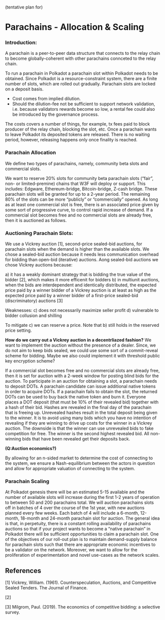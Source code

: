 (tentative plan for)

# Parachains - Allocation & Scaling

### Introduction:
A parachain is a peer-to-peer data structure that connects to the relay chain to become globally-coherent with other parachains connceted to the relay chain.

To run a parachain in Polkadot a parachain slot within Polkadot needs to be obtained. Since Polkadot is a resource-constraint system, there are a finite number of slots, which are rolled out gradually. 
Parachain slots are locked on a deposit basis.
- Cost comes from implied dilution.
- Should the dilution-fee not be sufficient to support network validation, i.e. because validators rewards become so low, a rental fee could also be introduced by the governance process.

The costs covers a number of things, for example, tx fees paid to block producer of the relay chain, blocking the slot, etc.
Once a parachain wants to leave Polkadot its deposited tokens are released. There is no waiting period, however, releasing happens only once finality is reached.

### Parachain Allocation

We define two types of parachains, namely, community beta slots and commercial slots. 

We want to reserve 20% slots for community beta parachain slots (“fair”, non- or limited-premine) chains that W3F will deploy or support. This includes: Edgware, Ethereum-bridge, Bitcoin-bridge, Z-cash bridge. These parachain slots will be granted for up to a 2-year period. 
The remaining 80% of the slots can be more “publicly” or “commercially” opened.
As long as at least one commercial slot is free, there is an associated price given by some sort of progressive curve, to control rapid increase of demand. If a commercial slot becomes free and no commercial slots are already free, then it is auctioned as follows.

### Auctioning Parachain Slots:

We use a Vickrey auction [1], second-price sealed-bid auctions, for parachain slots when the demand is higher than the available slots. We chose a sealed-bid auction because it needs less communication overhead for bidding than open-bid (iterative) auctions. Aong sealed-bid auctions we chose Vickrey auctions because:

a) it has a weakly dominant strategy that is bidding the true value of the bidder [2], which makes it more efficenit for bidders
b) in multiunit auctions, when the bids are interdependent and identically distributed, the expected price paid by a winner bidder of a Vickrey auction is at least as high as the expected price paid by a winner bidder of a first-price sealed-bid  (discriminatory) auctions [3]

Weaknesses:
c) does not necessarily maximize seller profit 
d) vulnerable to bidder collusion and shilling

To mitigate c) we can reserve a price. Note that b) still holds in the reserved price setting. 

**How do we carry out a Vickrey auction in a decentrliazed fashion?**
We want to implement the auction without the presence of a dealer. Since, we do not aim to keep bids sealed, we could use some sort of a commit-reveal scheme for bidding. Maybe we also could implement it with threshold public key encryption scheme?


If a commercial slot becomes free and no commercial slots are already free, then it is set for auction with a 2-week window for posting blind bids for the auction.
To participate in an auction for obtaining a slot, a parachain needs to deposit DOTs. A parachain candidate can issue additional native tokens in order to acquire DOTs. If a parachain fails to obtain the slot, the returned DOTs can be used to buy back the native token and burn it.
Everyone places a DOT deposit (that must be 10% of their revealed bid) together with a hash of their bid. Hashes are revealed in the final day of the parachain that is freeing up. Unrevealed hashes result in the total deposit being given to the winner. It is to avoid using many bids which you have no intention of revealing if they are winning to drive up costs for the winner in a Vickrey auction. The downside is that the winner can use unrevealed bids to fake competition for free. The winner is the second highest revealed bid. All non-winning bids that have been revealed get their deposits back.

**(Q:Auction economics?)**

By allowing for an n-sided market to determine the cost of connecting to the system, we ensure a Nash-equilibrium between the actors in question and allow for appropriate valuation of connecting to the system. 


### Parachain Scaling

At Polkadot genesis there will be an estimated 5-15 available and the number of available slots will increase during the first 1-2 years of operation to between 50 and 200 parachains total. 
We will auction parachains slots off in batches of 4 over the course of the 1st year, with new auctions planned every few weeks. Each batch of 4 will include a 6-month, 12-month, 18-month and 24-month parachain slot for auction. The general idea is that, in perpetuity, there is a constant rolling availability of parachains auctions so that if your project wants to become a “native parachain” in Polkadot there will be sufficient opportunities to claim a parachain slot.
One of the objectives of our roll-out plan is to maintain demand-supply balance for parachain slots such that there are appropriate economic incentives to be a validator on the network. Moreover, we want to allow for the proliferation of experimentation and novel use-cases as the network scales. 

## References
[1] Vickrey, William. (1961). Counterspeculation, Auctions, and Competitive Sealed Tenders. The Journal of Finance. 

[2] 

[3] Milgrom, Paul. (2019). The economics of competitive bidding: a selective survey. 
